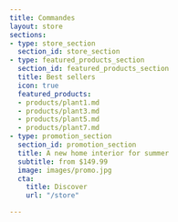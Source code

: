 ```yaml
---
title: Commandes
layout: store
sections:
- type: store_section
  section_id: store_section
- type: featured_products_section
  section_id: featured_products_section
  title: Best sellers
  icon: true
  featured_products:
  - products/plant1.md
  - products/plant3.md
  - products/plant5.md
  - products/plant7.md
- type: promotion_section
  section_id: promotion_section
  title: A new home interior for summer
  subtitle: from $149.99
  image: images/promo.jpg
  cta:
    title: Discover
    url: "/store"

---
```

